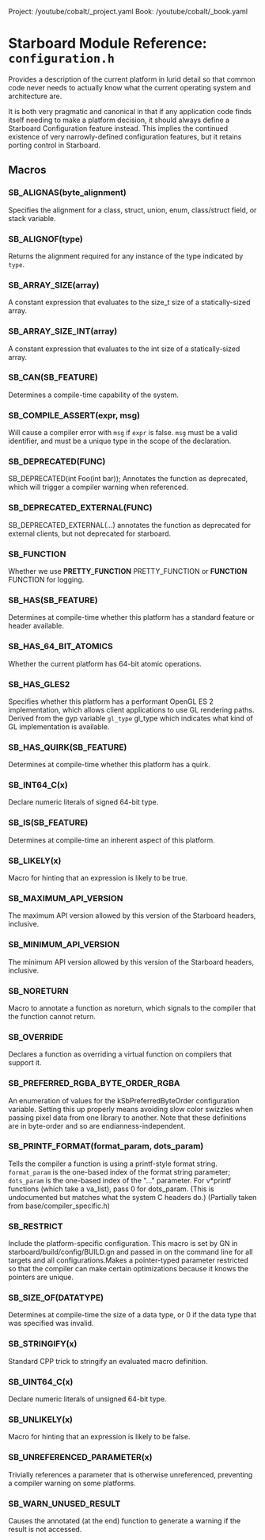 Project: /youtube/cobalt/_project.yaml
Book: /youtube/cobalt/_book.yaml

# Starboard Module Reference: `configuration.h`

Provides a description of the current platform in lurid detail so that common
code never needs to actually know what the current operating system and
architecture are.

It is both very pragmatic and canonical in that if any application code finds
itself needing to make a platform decision, it should always define a Starboard
Configuration feature instead. This implies the continued existence of very
narrowly-defined configuration features, but it retains porting control in
Starboard.

## Macros

### SB_ALIGNAS(byte_alignment)

Specifies the alignment for a class, struct, union, enum, class/struct field, or
stack variable.

### SB_ALIGNOF(type)

Returns the alignment required for any instance of the type indicated by `type`.

### SB_ARRAY_SIZE(array)

A constant expression that evaluates to the size_t size of a statically-sized
array.

### SB_ARRAY_SIZE_INT(array)

A constant expression that evaluates to the int size of a statically-sized
array.

### SB_CAN(SB_FEATURE)

Determines a compile-time capability of the system.

### SB_COMPILE_ASSERT(expr, msg)

Will cause a compiler error with `msg` if `expr` is false. `msg` must be a valid
identifier, and must be a unique type in the scope of the declaration.

### SB_DEPRECATED(FUNC)

SB_DEPRECATED(int Foo(int bar)); Annotates the function as deprecated, which
will trigger a compiler warning when referenced.

### SB_DEPRECATED_EXTERNAL(FUNC)

SB_DEPRECATED_EXTERNAL(...) annotates the function as deprecated for external
clients, but not deprecated for starboard.

### SB_FUNCTION

Whether we use **PRETTY_FUNCTION** PRETTY_FUNCTION or **FUNCTION** FUNCTION for
logging.

### SB_HAS(SB_FEATURE)

Determines at compile-time whether this platform has a standard feature or
header available.

### SB_HAS_64_BIT_ATOMICS

Whether the current platform has 64-bit atomic operations.

### SB_HAS_GLES2

Specifies whether this platform has a performant OpenGL ES 2 implementation,
which allows client applications to use GL rendering paths. Derived from the gyp
variable `gl_type` gl_type which indicates what kind of GL implementation is
available.

### SB_HAS_QUIRK(SB_FEATURE)

Determines at compile-time whether this platform has a quirk.

### SB_INT64_C(x)

Declare numeric literals of signed 64-bit type.

### SB_IS(SB_FEATURE)

Determines at compile-time an inherent aspect of this platform.

### SB_LIKELY(x)

Macro for hinting that an expression is likely to be true.

### SB_MAXIMUM_API_VERSION

The maximum API version allowed by this version of the Starboard headers,
inclusive.

### SB_MINIMUM_API_VERSION

The minimum API version allowed by this version of the Starboard headers,
inclusive.

### SB_NORETURN

Macro to annotate a function as noreturn, which signals to the compiler that the
function cannot return.

### SB_OVERRIDE

Declares a function as overriding a virtual function on compilers that support
it.

### SB_PREFERRED_RGBA_BYTE_ORDER_RGBA

An enumeration of values for the kSbPreferredByteOrder configuration variable.
Setting this up properly means avoiding slow color swizzles when passing pixel
data from one library to another. Note that these definitions are in byte-order
and so are endianness-independent.

### SB_PRINTF_FORMAT(format_param, dots_param)

Tells the compiler a function is using a printf-style format string.
`format_param` is the one-based index of the format string parameter;
`dots_param` is the one-based index of the "..." parameter. For v*printf
functions (which take a va_list), pass 0 for dots_param. (This is undocumented
but matches what the system C headers do.) (Partially taken from
base/compiler_specific.h)

### SB_RESTRICT

Include the platform-specific configuration. This macro is set by GN in
starboard/build/config/BUILD.gn and passed in on the command line for all
targets and all configurations.Makes a pointer-typed parameter restricted so
that the compiler can make certain optimizations because it knows the pointers
are unique.

### SB_SIZE_OF(DATATYPE)

Determines at compile-time the size of a data type, or 0 if the data type that
was specified was invalid.

### SB_STRINGIFY(x)

Standard CPP trick to stringify an evaluated macro definition.

### SB_UINT64_C(x)

Declare numeric literals of unsigned 64-bit type.

### SB_UNLIKELY(x)

Macro for hinting that an expression is likely to be false.

### SB_UNREFERENCED_PARAMETER(x)

Trivially references a parameter that is otherwise unreferenced, preventing a
compiler warning on some platforms.

### SB_WARN_UNUSED_RESULT

Causes the annotated (at the end) function to generate a warning if the result
is not accessed.
